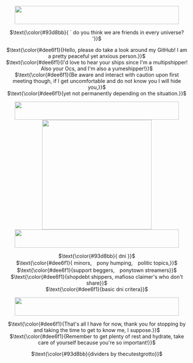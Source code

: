 </p>

<div align="center">

  <img src="https://64.media.tumblr.com/bdb037e7095a6f8ea0c2ec2aa3885565/4b377442bc93ee8d-4d/s2048x3072/9c529109e9790bbd9a67593da780f18d20ce6ce2.pnj" width="450" height="50">  

  $\text{\color{#93d8bb}{  ` do you think we are friends in every universe? '}}$

$\text{\color{#dee6f1}{Hello, please do take a look around my GitHub! I am a pretty peaceful yet anxious person.}}$ <br/> $\text{\color{#dee6f1}{I'd love to hear your ships since I'm a multipshipper! Also your Ocs, and I'm also a yumeshipper!}}$ <br/> $\text{\color{#dee6f1}{Be aware and interact with caution upon first meeting though, if I get uncomfortable and do not know you I will hide you,}}$ <br/> $\text{\color{#dee6f1}{yet not permanently depending on the situation.}}$

  <img src="https://64.media.tumblr.com/0a8754985972ff77280d8a900c44ad32/4b377442bc93ee8d-16/s2048x3072/8984696499d961f506cb6b6f4371a8c764a2896a.pnj" width="450" height="50">  

  </div>

  <div align="center">
  
  <img src="https://static.wikia.nocookie.net/forsaken2024/images/e/e0/Prometheus_was_punished_by_the_gods_for_giving_the_gift_of_knowledge_to_man..webp/revision/latest?cb=20250129185205" width="300" height="300">
 
  </div>

  <div align="center">

  <img src="https://64.media.tumblr.com/0a8754985972ff77280d8a900c44ad32/4b377442bc93ee8d-16/s2048x3072/8984696499d961f506cb6b6f4371a8c764a2896a.pnj" width="450" height="50">  

$\text{\color{#93d8bb}{ dni }}$ <br/>
$\text{\color{#dee6f1}{ minors,　pony humping,　politic topics,}}$ <br/> $\text{\color{#dee6f1}{support beggers,　ponytown streamers}}$ <br/> $\text{\color{#dee6f1}{shopdebt shippers,  mafioso claimer's who don't share}}$ <br/> $\text{\color{#dee6f1}{basic dni critera}}$

  <img src="https://64.media.tumblr.com/bdb037e7095a6f8ea0c2ec2aa3885565/4b377442bc93ee8d-4d/s2048x3072/9c529109e9790bbd9a67593da780f18d20ce6ce2.pnj" width="450" height="50">  

$\text{\color{#dee6f1}{That's all I have for now, thank you for stopping by and taking the time to get to know me, I suppose.}}$ <br/> $\text{\color{#dee6f1}{Remember to get plenty of rest and hydrate, take care of yourself because you're so important!}}$

$\text{\color{#93d8bb}{dividers by thecutestgrotto}}$

</div>
